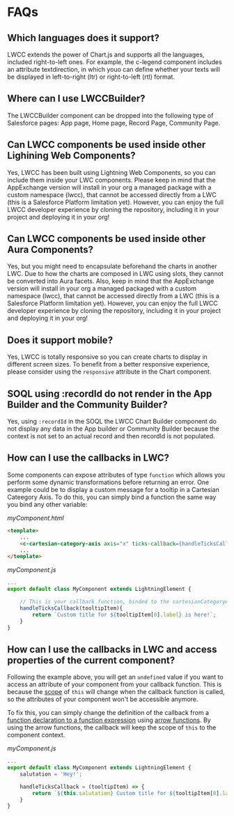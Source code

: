 # FAQs

## Which languages does it support?
LWCC extends the power of Chart.js and supports all the languages, included right-to-left ones. For example, the c-legend component includes an attribute textdirection, in which youo can define whether your texts will be displayed in left-to-right (ltr) or right-to-left (rtl) format.

## Where can I use LWCCBuilder?
The LWCCBuilder component can be dropped into the following type of Salesforce pages: App page, Home page, Record Page, Community Page.

## Can LWCC components be used inside other Lighining Web Components?
Yes, LWCC has been built using Lightning Web Components, so you can include them inside your LWC components. Please keep in mind that the AppExchange version will install in your org a managed package with a custom namespace (lwcc), that cannot be accessed directly from a LWC (this is a Salesforce Platform limitation yet). However, you can enjoy the full LWCC developer experience by cloning the repository, including it in your project and deploying it in your org!

## Can LWCC components be used inside other Aura Components?
Yes, but you might need to encapsulate beforehand the charts in another LWC. Due to how the charts are composed in LWC using slots, they cannot be converted into Aura facets. Also, keep in mind that the AppExchange version will install in your org a managed packaged with a custom namespace (lwcc), that cannot be accessed directly from a LWC (this is a Salesforce Platform limitation yet). However, you can enjoy the full LWCC developer experience by cloning the repository, including it in your project and deploying it in your org!

## Does it support mobile?
Yes, LWCC is totally responsive so you can create charts to display in different screen sizes. To benefit from a better responsive experience, please consider using the `responsive` attribute in the Chart component.

## SOQL using :recordId do not render in the App Builder and the Community Builder?
Yes, using `:recordId` in the SOQL the LWCC Chart Builder component do not display any data in the App builder or Community Builder because the context is not set to an actual record and then recordId is not populated.

## How can I use the callbacks in LWC?
Some components can expose attributes of type `function` which allows you perform some dynamic transformations before returning an error. One example could be to display a custom message for a tooltip in a Cartesian Cateegory Axis. To do this, you can simply bind a function the same way you bind any other variable:

*myComponent.html*
```html
<template>
    ...
    <c-cartesian-category-axis axis="x" ticks-callback={handleTicksCallback}></c-cartesian-category-axis>
    ...
</template>
```
*myComponent.js*
```js
...
export default class MyComponent extends LightningElement {

    // This is your callback function, binded to the cartesianCategoryAxis.ticksCallback property
    handleTicksCallback(tooltipItem){
        return `Custom title for ${tooltipItem[0].label} is here!`;
    }
}
```

## How can I use the callbacks in LWC and access properties of the current component?
Following the example above, you will get an `undefined` value if you want to access an attribute of your component from your callback function. This is because the [scope](https://developer.mozilla.org/en-US/docs/Web/JavaScript/Reference/Operators/this) of `this` will change when the callback function is called, so the attributes of your component won't be accessible anymore.

To fix this, you can simply change the definition of the callback from a [function declaration to a function expression](https://developer.mozilla.org/en-US/docs/web/JavaScript/Reference/Operators/function) using [arrow functions](https://developer.mozilla.org/en-US/docs/Web/JavaScript/Reference/Functions/Arrow_functions).
By using the arrow functions, the callback will keep the scope of `this` to the component context.

*myComponent.js*
```js
...
export default class MyComponent extends LightningElement {
    salutation = 'Hey!';

    handleTicksCallback = (tooltipItem) => {
        return `${this.salutation} Custom title for ${tooltipItem[0].label} is here!`;
    }
}
```